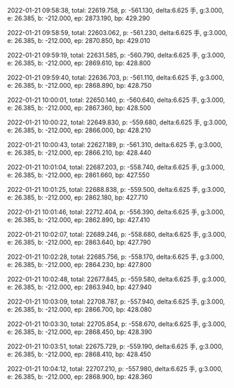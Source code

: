 2022-01-21 09:58:38, total: 22619.758, p: -561.130, delta:6.625 手, g:3.000, e: 26.385, b: -212.000, ep: 2873.190, bp: 429.290

2022-01-21 09:58:59, total: 22603.062, p: -561.230, delta:6.625 手, g:3.000, e: 26.385, b: -212.000, ep: 2870.850, bp: 429.010

2022-01-21 09:59:19, total: 22631.585, p: -560.790, delta:6.625 手, g:3.000, e: 26.385, b: -212.000, ep: 2869.610, bp: 428.800

2022-01-21 09:59:40, total: 22636.703, p: -561.110, delta:6.625 手, g:3.000, e: 26.385, b: -212.000, ep: 2868.890, bp: 428.750

2022-01-21 10:00:01, total: 22650.140, p: -560.640, delta:6.625 手, g:3.000, e: 26.385, b: -212.000, ep: 2867.360, bp: 428.500

2022-01-21 10:00:22, total: 22649.830, p: -559.680, delta:6.625 手, g:3.000, e: 26.385, b: -212.000, ep: 2866.000, bp: 428.210

2022-01-21 10:00:43, total: 22627.189, p: -561.310, delta:6.625 手, g:3.000, e: 26.385, b: -212.000, ep: 2866.210, bp: 428.440

2022-01-21 10:01:04, total: 22687.203, p: -558.740, delta:6.625 手, g:3.000, e: 26.385, b: -212.000, ep: 2861.660, bp: 427.550

2022-01-21 10:01:25, total: 22688.838, p: -559.500, delta:6.625 手, g:3.000, e: 26.385, b: -212.000, ep: 2862.180, bp: 427.710

2022-01-21 10:01:46, total: 22712.404, p: -556.390, delta:6.625 手, g:3.000, e: 26.385, b: -212.000, ep: 2862.890, bp: 427.410

2022-01-21 10:02:07, total: 22689.246, p: -558.680, delta:6.625 手, g:3.000, e: 26.385, b: -212.000, ep: 2863.640, bp: 427.790

2022-01-21 10:02:28, total: 22685.756, p: -558.170, delta:6.625 手, g:3.000, e: 26.385, b: -212.000, ep: 2864.230, bp: 427.800

2022-01-21 10:02:48, total: 22677.845, p: -559.580, delta:6.625 手, g:3.000, e: 26.385, b: -212.000, ep: 2863.940, bp: 427.940

2022-01-21 10:03:09, total: 22708.787, p: -557.940, delta:6.625 手, g:3.000, e: 26.385, b: -212.000, ep: 2866.700, bp: 428.080

2022-01-21 10:03:30, total: 22705.854, p: -558.670, delta:6.625 手, g:3.000, e: 26.385, b: -212.000, ep: 2868.450, bp: 428.390

2022-01-21 10:03:51, total: 22675.729, p: -559.190, delta:6.625 手, g:3.000, e: 26.385, b: -212.000, ep: 2868.410, bp: 428.450

2022-01-21 10:04:12, total: 22707.210, p: -557.980, delta:6.625 手, g:3.000, e: 26.385, b: -212.000, ep: 2868.900, bp: 428.360